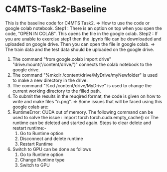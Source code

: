 # C4MTS-Task2-Baseline
This is the baseline code for C4MTS Task2.
=> How to use the code or google colab notebook.
   Step1 : There is an option on top when you open the code, "OPEN IN COLAB". This opens the file in the google colab.
   Step2 : If you are unable to exercise step1 then the .ipynb file can be downloaded and uploaded on google drive. Then
   you can open the file in google colab.
=> The train data and the test data should be uploaded on the google drive.
   1. The command "from google.colab import drive" "drive.mount('/content/drive/')" connects the colab notebook to the google drive.
   2. The command  "%mkdir /content/drive/MyDrive/myNewfolder" is used to make a new directory in the drive.
   3. The command  "%cd /content/drive/MyDrive" is used to change the current working directory to the filled path.
   4. To submit the results in the reuqired format, the code is given on how to write and make files "n.png". 
=> Some issues that will be faced using this google colab are:
   1. RuntimeError: CUDA out of memory. The following command can be used to solve the issue :
      import torch
      torch.cuda.empty_cache()
      or 
      The runtime can be deleted and started again.
      Steps to clear delete and restart runtime:-
      1. Go to Runtime option 
      2. Disconnect and delete runtime
      3. Restart Runtime
   2. Switch to GPU can be done as follows
      1. Go to Runtime option
      2. Change Runtime type 
      3. Switch to GPU
   

